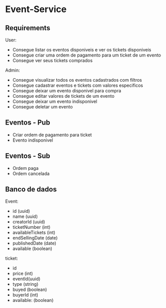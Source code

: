# Event-Service

## Requirements

User:

- Consegue listar os eventos disponiveis e ver os tickets disponiveis
- Consegue criar uma ordem de pagamento para um ticket de um evento
- Consegue ver seus tickets comprados

Admin:

- Consegue visualizar todos os eventos cadastrados com filtros
- Consegue cadastrar eventos e tickets com valores especificos
- Consegue deixar um evento disponivel para compra
- Consegue editar valores de tickets de um evento
- Consegue deixar um evento indisponivel
- Consegue deletar um evento

## Eventos - Pub

- Criar ordem de pagamento para ticket
- Evento indisponivel

## Eventos - Sub

- Ordem paga
- Ordem cancelada

## Banco de dados

Event:

- id (uuid)
- name (uuid)
- creatorId (uuid)
- ticketNumber (int)
- availableTickets (int)
- endSellingDate (date)
- publishedDate (date)
- available (boolean)

ticket:

- id
- price (int)
- eventId(uuid)
- type (string)
- buyed (boolean)
- buyerId (int)
- available: (boolean)

